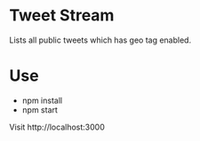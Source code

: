 Tweet Stream
============

Lists all public tweets which has geo tag enabled.

Use
===

* npm install
* npm start

Visit
http://localhost:3000
